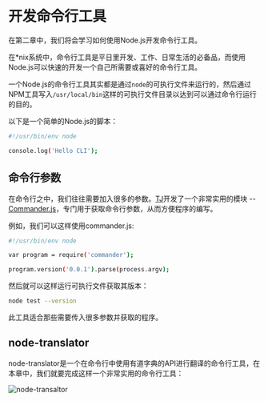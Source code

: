 # 开发命令行工具

在第二章中，我们将会学习如何使用Node.js开发命令行工具。

在*nix系统中，命令行工具是平日里开发、工作、日常生活的必备品，而使用Node.js可以快速的开发一个自己所需要或喜好的命令行工具。

一个Node.js的命令行工具其实都是通过`node`的可执行文件来运行的，然后通过NPM工具写入`/usr/local/bin`这样的可执行文件目录以达到可以通过命令行运行的目的。

以下是一个简单的Node.js的脚本：

```sh
#!/usr/bin/env node

console.log('Hello CLI');
```

## 命令行参数

在命令行之中，我们往往需要加入很多的参数。[TJ](https://github.com/tj)开发了一个非常实用的模块 -- [Commander.js](https://github.com/tj/commander.js)，专门用于获取命令行参数，从而方便程序的编写。

例如，我们可以这样使用commander.js:

```sh
#!/usr/bin/env node

var program = require('commander');

program.version('0.0.1').parse(process.argv);
```

然后就可以这样运行可执行文件获取其版本：

```sh
node test --version
```

此工具适合那些需要传入很多参数并获取的程序。

## node-translator

node-translator是一个在命令行中使用有道字典的API进行翻译的命令行工具，在本章中，我们就要完成这样一个非常实用的命令行工具：

![node-transaltor](http://7u2gnn.com1.z0.glb.clouddn.com/node-translator.png)
